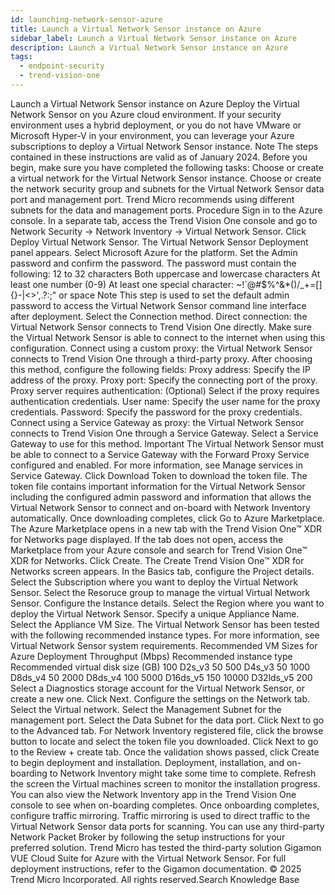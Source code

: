 ```yaml
---
id: launching-network-sensor-azure
title: Launch a Virtual Network Sensor instance on Azure
sidebar_label: Launch a Virtual Network Sensor instance on Azure
description: Launch a Virtual Network Sensor instance on Azure
tags:
  - endpoint-security
  - trend-vision-one
---
```


 Launch a Virtual Network Sensor instance on Azure Deploy the Virtual Network Sensor on you Azure cloud environment. If your security environment uses a hybrid deployment, or you do not have VMware or Microsoft Hyper-V in your environment, you can leverage your Azure subscriptions to deploy a Virtual Network Sensor instance. Note The steps contained in these instructions are valid as of January 2024. Before you begin, make sure you have completed the following tasks: Choose or create a virtual network for the Virtual Network Sensor instance. Choose or create the network security group and subnets for the Virtual Network Sensor data port and management port. Trend Micro recommends using different subnets for the data and management ports. Procedure Sign in to the Azure console. In a separate tab, access the Trend Vision One console and go to Network Security → Network Inventory → Virtual Network Sensor. Click Deploy Virtual Network Sensor. The Virtual Network Sensor Deployment panel appears. Select Microsoft Azure for the platform. Set the Admin password and confirm the password. The password must contain the following: 12 to 32 characters Both uppercase and lowercase characters At least one number (0-9) At least one special character: ~!`@#$%^&*()/_+=[]{}-\|<>',.?:;" or space Note This step is used to set the default admin password to access the Virtual Network Sensor command line interface after deployment. Select the Connection method. Direct connection: the Virtual Network Sensor connects to Trend Vision One directly. Make sure the Virtual Network Sensor is able to connect to the internet when using this configuration. Connect using a custom proxy: the Virtual Network Sensor connects to Trend Vision One through a third-party proxy. After choosing this method, configure the following fields: Proxy address: Specify the IP address of the proxy. Proxy port: Specify the connecting port of the proxy. Proxy server requires authentication: (Optional) Select if the proxy requires authentication credentials. User name: Specify the user name for the proxy credentials. Password: Specify the password for the proxy credentials. Connect using a Service Gateway as proxy: the Virtual Network Sensor connects to Trend Vision One through a Service Gateway. Select a Service Gateway to use for this method. Important The Virtual Network Sensor must be able to connect to a Service Gateway with the Forward Proxy Service configured and enabled. For more information, see Manage services in Service Gateway. Click Download Token to download the token file. The token file contains important information for the Virtual Network Sensor including the configured admin password and information that allows the Virtual Network Sensor to connect and on-board with Network Inventory automatically. Once downloading completes, click Go to Azure Marketplace. The Azure Marketplace opens in a new tab with the Trend Vision One™ XDR for Networks page displayed. If the tab does not open, access the Marketplace from your Azure console and search for Trend Vision One™ XDR for Networks. Click Create. The Create Trend Vision One™ XDR for Networks screen appears. In the Basics tab, configure the Project details. Select the Subscription where you want to deploy the Virtual Network Sensor. Select the Resoruce group to manage the virtual Virtual Network Sensor. Configure the Instance details. Select the Region where you want to deploy the Virtual Network Sensor. Specify a unique Appliance Name. Select the Appliance VM Size. The Virtual Network Sensor has been tested with the following recommended instance types. For more information, see Virtual Network Sensor system requirements. Recommended VM Sizes for Azure Deployment Throughput (Mbps) Recommended instance type Recommended virtual disk size (GB) 100 D2s_v3 50 500 D4s_v3 50 1000 D8ds_v4 50 2000 D8ds_v4 100 5000 D16ds_v5 150 10000 D32lds_v5 200 Select a Diagnostics storage account for the Virtual Network Sensor, or create a new one. Click Next. Configure the settings on the Network tab. Select the Virtual network. Select the Management Subnet for the management port. Select the Data Subnet for the data port. Click Next to go to the Advanced tab. For Network Inventory registered file, click the browse button to locate and select the token file you downloaded. Click Next to go to the Review + create tab. Once the validation shows passed, click Create to begin deployment and installation. Deployment, installation, and on-boarding to Network Inventory might take some time to complete. Refresh the screen the Virtual machines screen to monitor the installation progress. You can also view the Network Inventory app in the Trend Vision One console to see when on-boarding completes. Once onboarding completes, configure traffic mirroring. Traffic mirroring is used to direct traffic to the Virtual Network Sensor data ports for scanning. You can use any third-party Network Packet Broker by following the setup instructions for your preferred solution. Trend Micro has tested the third-party solution Gigamon VUE Cloud Suite for Azure with the Virtual Network Sensor. For full deployment instructions, refer to the Gigamon documentation. © 2025 Trend Micro Incorporated. All rights reserved.Search Knowledge Base